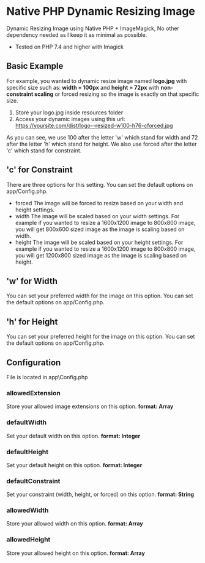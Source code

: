 # Native PHP Dynamic Resizing Image
Dynamic Resizing Image using Native PHP + ImageMagick, No other dependency needed as I keep it as minimal as possible.

- Tested on PHP 7.4 and higher with Imagick

## Basic Example
For example, you wanted to dynamic resize image named **logo.jpg** with specific size such as: **width = 100px** and **height = 72px** with **non-constraint scaling** or forced resizing so the image is exactly on that specific size.

1. Store your logo.jpg inside resources folder
2. Access your dynamic images using this url: https://yoursite.com/dist/logo--resized-w100-h76-cforced.jpg

As you can see, we use 100 after the letter 'w' which stand for width and 72 after the letter 'h' which stand for height. We also use forced after the letter 'c' which stand for constraint.

## 'c' for Constraint
There are three options for this setting. You can set the default options on app/Config.php.
- forced
The image will be forced to resize based on your width and height settings.
- width
The image will be scaled based on your width settings. For example if you wanted to resize a 1600x1200 image to 800x800 image, you will get 800x600 sized image as the image is scaling based on width.
- height
The image will be scaled based on your height settings. For example if you wanted to resize a 1600x1200 image to 800x800 image, you will get 1200x800 sized image as the image is scaling based on height.

## 'w' for Width
You can set your preferred width for the image on this option. You can set the default options on app/Config.php.

## 'h' for Height
You can set your preferred height for the image on this option. You can set the default options on app/Config.php.

## Configuration
File is located in app\Config.php

### allowedExtension
Store your allowed image extensions on this option. 
__format: Array__

### defaultWidth
Set your default width on this option. 
__format: Integer__

### defaultHeight
Set your default height on this option. 
__format: Integer__

### defaultConstraint
Set your constraint (width, height, or forced) on this option. 
__format: String__

### allowedWidth
Store your allowed width on this option. 
__format: Array__

### allowedHeight
Store your allowed height on this option. 
__format: Array__